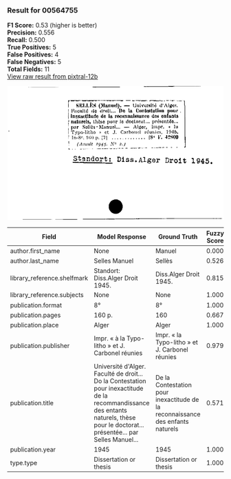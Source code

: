 ### Result for 00564755
**F1 Score:** 0.53 (higher is better)<br>**Precision:** 0.556<br>**Recall:** 0.500<br>**True Positives:** 5<br>**False Positives:** 4<br>**False Negatives:** 5<br>**Total Fields:** 11<br>[View raw result from pixtral-12b](https://github.com/RISE-UNIBAS/humanities_data_benchmark/blob/main/results/2025-10-01/T0186/request_T0186_00564755.json)

<img src="https://github.com/RISE-UNIBAS/humanities_data_benchmark/blob/main/benchmarks/zettelkatalog/images/00564755.jpg?raw=true" alt="00564755" width="600px">

| Field | Model Response | Ground Truth | Fuzzy Score | Match |
|-------|----------------|--------------|-------------|-------|
| author.first_name | None | Manuel | 0.000 | ❌ |
| author.last_name | Selles Manuel | Sellès | 0.526 | ❌ |
| library_reference.shelfmark | Standort: Diss.Alger Droit 1945. | Diss.Alger Droit 1945. | 0.815 | ❌ |
| library_reference.subjects | None | None | 1.000 | ✅ |
| publication.format | 8° | 8° | 1.000 | ✅ |
| publication.pages | 160 p. | 160 | 0.667 | ❌ |
| publication.place | Alger | Alger | 1.000 | ✅ |
| publication.publisher | Impr. « à la Typo-litho » et J. Carbonel réunies | Impr. « la Typo-litho » et J. Carbonel réunies | 0.979 | ✅ |
| publication.title | Université d'Alger. Faculté de droit... Do la Contestation pour inexactitude de la recommandissance des entants naturels, thèse pour le doctorat... présentée... par Selles Manuel... | De la Contestation pour inexactitude de la reconnaissance des enfants naturels | 0.571 | ❌ |
| publication.year | 1945 | 1945 | 1.000 | ✅ |
| type.type | Dissertation or thesis | Dissertation or thesis | 1.000 | ✅ |
